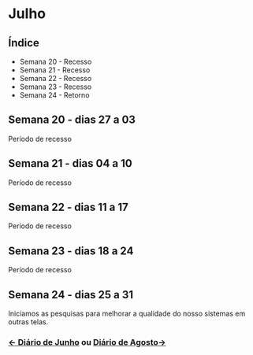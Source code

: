 # Julho

## Índice
* Semana 20 - Recesso
* Semana 21 - Recesso
* Semana 22 - Recesso
* Semana 23 - Recesso
* Semana 24 - Retorno


## Semana 20 - dias 27 a 03
Período de recesso

## Semana 21 - dias 04 a 10
Período de recesso

## Semana 22 - dias 11 a 17
Período de recesso

## Semana 23 - dias 18 a 24
Período de recesso

## Semana 24 - dias 25 a 31
Iniciamos as pesquisas para melhorar a qualidade do nosso sistemas em outras telas.

### [← Diário de Junho](https://github.com/NatanPolsak/Programirins-by-VP/blob/main/diario/Junho.md) ou [Diário de Agosto→](https://github.com/NatanPolsak/Programirins-by-VP/blob/main/diario/Agosto.md)
